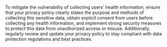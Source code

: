 To mitigate the vulnerability of collecting users' health information, ensure that your privacy policy clearly states the purpose and methods of collecting this sensitive data, obtain explicit consent from users before collecting any health information, and implement strong security measures to protect this data from unauthorized access or misuse. Additionally, regularly review and update your privacy policy to stay compliant with data protection regulations and best practices.